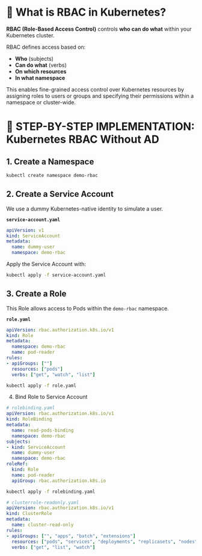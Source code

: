 # 🔐 What is RBAC in Kubernetes?

**RBAC (Role-Based Access Control)** controls **who can do what** within your Kubernetes cluster.

RBAC defines access based on:

- **Who** (subjects)  
- **Can do what** (verbs)  
- **On which resources**  
- **In what namespace**

This enables fine-grained access control over Kubernetes resources by assigning roles to users or groups and specifying their permissions within a namespace or cluster-wide.

# 🔧 STEP-BY-STEP IMPLEMENTATION: Kubernetes RBAC Without AD

## 1. Create a Namespace

```bash
kubectl create namespace demo-rbac
```
## 2. Create a Service Account

We use a dummy Kubernetes-native identity to simulate a user.

**`service-account.yaml`**
```yaml
apiVersion: v1
kind: ServiceAccount
metadata:
  name: dummy-user
  namespace: demo-rbac
```
Apply the Service Account with:
```bash
kubectl apply -f service-account.yaml
```
## 3. Create a Role

This Role allows access to Pods within the `demo-rbac` namespace.

**`role.yaml`**
```yaml
apiVersion: rbac.authorization.k8s.io/v1
kind: Role
metadata:
  namespace: demo-rbac
  name: pod-reader
rules:
- apiGroups: [""]
  resources: ["pods"]
  verbs: ["get", "watch", "list"]
```
```bash
kubectl apply -f role.yaml
```
4. Bind Role to Service Account
```yaml
# rolebinding.yaml
apiVersion: rbac.authorization.k8s.io/v1
kind: RoleBinding
metadata:
  name: read-pods-binding
  namespace: demo-rbac
subjects:
- kind: ServiceAccount
  name: dummy-user
  namespace: demo-rbac
roleRef:
  kind: Role
  name: pod-reader
  apiGroup: rbac.authorization.k8s.io

```
```bash
kubectl apply -f rolebinding.yaml
```




```yaml
# clusterrole-readonly.yaml
apiVersion: rbac.authorization.k8s.io/v1
kind: ClusterRole
metadata:
  name: cluster-read-only
rules:
- apiGroups: ["", "apps", "batch", "extensions"]
  resources: ["pods", "services", "deployments", "replicasets", "nodes", "namespaces", "events"]
  verbs: ["get", "list", "watch"]
  
```

